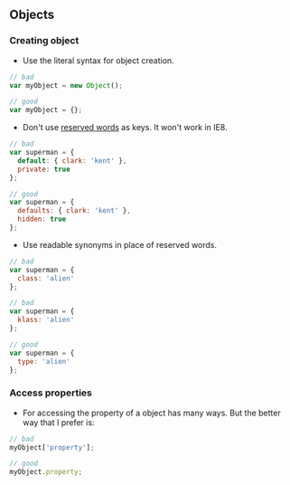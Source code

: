 ## Objects

### Creating object

- Use the literal syntax for object creation.

```javascript
// bad
var myObject = new Object();

// good
var myObject = {};
```

- Don't use [reserved words](http://es5.github.io/#x7.6.1.1) as keys. It won't work in IE8.

```javascript
// bad
var superman = {
  default: { clark: 'kent' },
  private: true
};

// good
var superman = {
  defaults: { clark: 'kent' },
  hidden: true
};
```

- Use readable synonyms in place of reserved words.

```javascript
// bad
var superman = {
  class: 'alien'
};

// bad
var superman = {
  klass: 'alien'
};

// good
var superman = {
  type: 'alien'
};
```

### Access properties

- For accessing the property of a object has many ways. But the better way that I prefer is:

```javascript
// bad
myObject['property'];

// good
myObject.property;
```